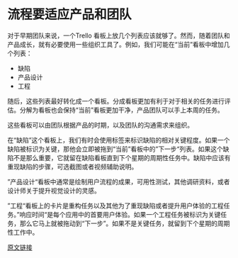 # 流程要适应产品和团队

对于早期团队来说，一个Trello 看板上放几个列表应该就够了。然而，随着团队和产品成长，就有必要使用一些组织工具了。例如，我们可能在“当前”看板中增加几个列表：

- 缺陷
- 产品设计
- 工程

随后，这些列表最好转化成一个看板。分成看板更加有利于对于相关的任务进行评估。分解为看板也会保持“当前”看板更加干净，产品团队可以手上本周的任务。

这些看板可以由团队根据产品的时期，以及团队的沟通需求来组织。

在“缺陷”这个看板上，我们有时会使用标签来标识缺陷的相对关键程度。如果一个缺陷被标识为关键，那他会立即被拖到“当前”看板中的”下一步“列表。如果这个缺陷不是那么重要，它就留在缺陷看板直到下个星期的周期性任务中。缺陷中应该有重现缺陷的步骤，可选截图或者视频辅助说明。

”产品设计“看板中通常是绘制用户流程的成果，可用性测试，其他调研资料，或者设计师关于提升视觉设计的灵感。

”工程“看板上的卡片是重构任务以及其他为了重现缺陷或者提升用户体验的工程任务。”响应时间“是每个应用中的首要用户体验。如果一个工程任务被标识为关键任务，那么它马上就被拖动到“下一步”。如果不是关键任务，就留到下个星期的周期性工作中。

[原文链接](https://thoughtbot.com/playbook/planning/adapt-process-to-the-products-needs)
